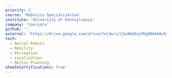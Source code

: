 ```yaml
---
priority: 2
course: 'Robotics Specialization'
institute: 'University of Pennsylvania'
company: 'Coursera'
github: ''
external: 'https://drive.google.com/drive/folders/11m3WoDzqfRg6RH444vEuIccjIIILo0zo?usp=sharing'
tech:
  - Aerial Robots
  - Mobility
  - Perception
  - Localization
  - Motion Planning
showInCertifications: true
---
```

